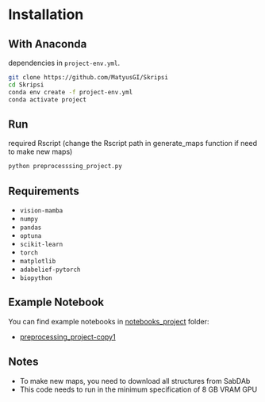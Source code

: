 # Installation </br>
## With Anaconda </br>
dependencies in `project-env.yml`.
```bash
git clone https://github.com/MatyusGI/Skripsi
cd Skripsi
conda env create -f project-env.yml
conda activate project
```

## Run
required Rscript (change the Rscript path in generate_maps function if need to make new maps)
```bash
python preprocesssing_project.py
```

## Requirements
* `vision-mamba`
* `numpy`
* `pandas`
* `optuna`
* `scikit-learn`
* `torch`
* `matplotlib`
* `adabelief-pytorch`
* `biopython`

## Example Notebook
You can find example notebooks in [notebooks_project](https://github.com/MatyusGI/Skripsi/edit/main/notebooks_project) folder:
* [preprocessing_project-copy1](https://github.com/MatyusGI/Skripsi/blob/main/notebooks_project/preprocessing_project-Copy1.ipynb)

## Notes
* To make new maps, you need to download all structures from SabDAb
* This code needs to run in the minimum specification of 8 GB VRAM GPU 
